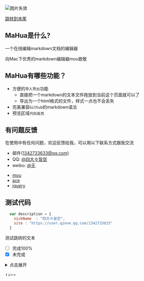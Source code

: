 
![图片失效](http://mahua.jser.me/mahua-logo.jpg "Logo Title Text 1")

[跳转到末尾](#jump1)
## MaHua是什么?
一个在线编辑markdown文档的编辑器

向Mac下优秀的markdown编辑器mou致敬

## MaHua有哪些功能？

* 方便的`导入导出`功能
    *  直接把一个markdown的文本文件拖放到当前这个页面就可以了
    *  导出为一个html格式的文件，样式一点也不会丢失
* 完美兼容`Github`的markdown语法
* 预览区域`代码高亮`

## 有问题反馈
在使用中有任何问题，欢迎反馈给我，可以用以下联系方式跟我交流

* 邮件(1342733633@qq.com)
* QQ: [@四大々皆空](http://wpa.qq.com/msgrd?v=3&uin=1342733633&site=qq&menu=yes "四大々皆空")
* weibo: [@无](http://weibo.com/ihubo)

<!--
打开QQ资料卡 tencent://snsapp/?cmd=2&ver=1&uin=1815527965
添加好友 tencent://AddContact/?fromId=45&fromSubId=1&subcmd=all&uin=1342733633
发送消息 tencent://message/?uin=1342733633&Menu=yes
-->

* [mou](http://mouapp.com/) 
* [ace](http://ace.ajax.org/)
* [jquery](http://jquery.com)

## 测试代码
```javascript
  var description = {
    nickName  : "四大々皆空",
    site : "https://user.qzone.qq.com/1342733633"
  }
```
<span id="jump1">测试跳转的文本</span>

- [ ] 完成100%
- [x] 未完成

<details>
	<summary>点击展开</summary>
	<p>文本1</p>
</details>

<kbd>↑</kbd><kbd>↓</kbd><kbd>←</kbd><kbd>→</kbd>
